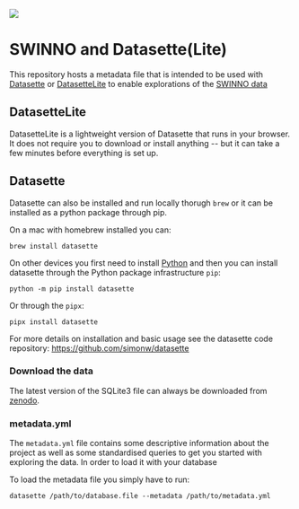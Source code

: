 [![](https://img.shields.io/badge/ExploreData-DatasetteLite-blue)](https://lite.datasette.io/?metadata=https://raw.githubusercontent.com/swinnoproject/datasette-lite/refs/heads/main/metadata.yml&url=https://zenodo.org/api/records/13893763/files/SWINNO.UDIT.sqlite3/content
)

# SWINNO and Datasette(Lite)

This repository hosts a metadata file that is
intended to be used with [Datasette](https://github.com/simonw/datasette) or [DatasetteLite](https://github.com/simonw/datasette-lite) to enable explorations of the [SWINNO data](https://doi.org/10.5281/zenodo.13893763)

## DatasetteLite

DatasetteLite is a lightweight version of Datasette
that runs in your browser. It does not require you
to download or install anything -- but it can take
a few minutes before everything is set up.

## Datasette

Datasette can also be installed and run locally thorugh `brew` or it can be installed as a python package through pip.

On a mac with homebrew installed you can:

```brew install datasette```

On other devices you first need to install [Python](https://www.python.org/) and then you can install datasette through the Python package infrastructure `pip`:

```python -m pip install datasette```

Or through the `pipx`:

```pipx install datasette```

For more details on installation and basic usage see the datasette code repository: https://github.com/simonw/datasette

### Download the data

The latest version of the SQLite3 file can always be downloaded from [zenodo](https://doi.org/10.5281/zenodo.13893763).

### metadata.yml

The `metadata.yml` file contains some descriptive information about the project as well as some standardised queries to get you started with exploring the data. In order to load it with your database

To load the metadata file you simply have to run:

```datasette /path/to/database.file --metadata /path/to/metadata.yml```
